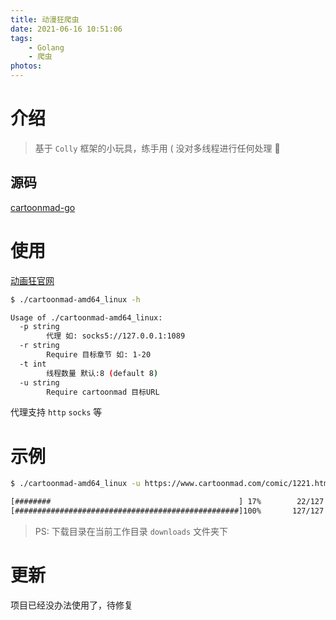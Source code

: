 ```yaml
---
title: 动漫狂爬虫
date: 2021-06-16 10:51:06
tags:
    - Golang
    - 爬虫
photos:
---
```


# 介绍

> 基于 `Colly` 框架的小玩具，练手用 ( 没对多线程进行任何处理 🤧

## 源码

[cartoonmad-go](https://github.com/Nzzz964/cartoonmad-go)

# 使用

[动画狂官网](https://cartoonmad.com/)

```bash
$ ./cartoonmad-amd64_linux -h

Usage of ./cartoonmad-amd64_linux:
  -p string
    	代理 如: socks5://127.0.0.1:1089
  -r string
    	Require 目标章节 如: 1-20
  -t int
    	线程数量 默认:8 (default 8)
  -u string
    	Require cartoonmad 目标URL
```

代理支持 `http` `socks` 等

# 示例

```bash
$ ./cartoonmad-amd64_linux -u https://www.cartoonmad.com/comic/1221.html -r 1-3 -t 16

[########                                          ] 17%        22/127
[##################################################]100%       127/127
```

> PS: 下载目录在当前工作目录 `downloads` 文件夹下  

# 更新

项目已经没办法使用了，待修复
